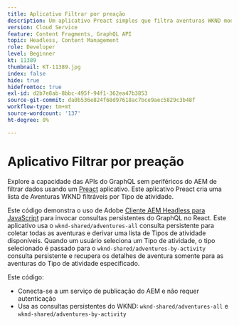 ```yaml
---
title: Aplicativo Filtrar por preação
description: Um aplicativo Preact simples que filtra aventuras WKND modeladas com Fragmentos de conteúdo.
version: Cloud Service
feature: Content Fragments, GraphQL API
topic: Headless, Content Management
role: Developer
level: Beginner
kt: 11389
thumbnail: KT-11389.jpg
index: false
hide: true
hidefromtoc: true
exl-id: d2b7e8ab-8bbc-495f-94f1-362ea47b3853
source-git-commit: da0b536e824f68d97618ac7bce9aec5829c3b48f
workflow-type: tm+mt
source-wordcount: '137'
ht-degree: 0%

---
```


# Aplicativo Filtrar por preação

Explore a capacidade das APIs do GraphQL sem periféricos do AEM de filtrar dados usando um [Preact](https://preactjs.com/) aplicativo. Este aplicativo Preact cria uma lista de Aventuras WKND filtráveis por Tipo de atividade.

Este código demonstra o uso de Adobe [Cliente AEM Headless para JavaScript](https://github.com/adobe/aem-headless-client-js/blob/main/api-reference.md) para invocar consultas persistentes do GraphQL no React. Este aplicativo usa o `wknd-shared/adventures-all` consulta persistente para coletar todas as aventuras e derivar uma lista de Tipos de atividade disponíveis. Quando um usuário seleciona um Tipo de atividade, o tipo selecionado é passado para o `wknd-shared/adventures-by-activity` consulta persistente e recupera os detalhes de aventura somente para as aventuras do Tipo de atividade especificado.

Este código:

+ Conecta-se a um serviço de publicação do AEM e não requer autenticação
+ Usa as consultas persistentes do WKND: `wknd-shared/adventures-all` e `wknd-shared/adventures-by-activity`
